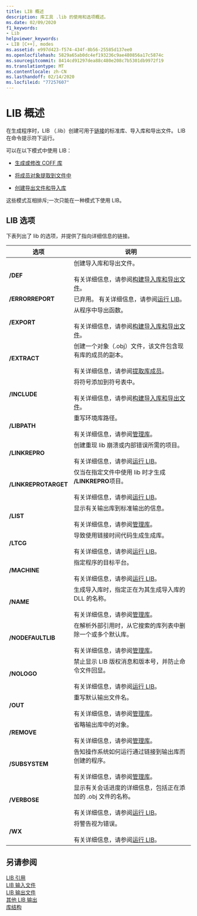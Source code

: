 ```yaml
---
title: LIB 概述
description: 库工具 .lib 的使用和选项概述。
ms.date: 02/09/2020
f1_keywords:
- Lib
helpviewer_keywords:
- LIB [C++], modes
ms.assetid: e997d423-f574-434f-8b56-25585d137ee0
ms.openlocfilehash: 5829a65ab0dc4ef193236c9ae480856a17c5874c
ms.sourcegitcommit: 8414cd91297dea88c480e208c7b5301db9972f19
ms.translationtype: MT
ms.contentlocale: zh-CN
ms.lasthandoff: 02/14/2020
ms.locfileid: "77257607"
---
```

# <a name="overview-of-lib"></a>LIB 概述

在生成程序时，LIB （.lib）创建可用于[链接](linker-options.md)的标准库、导入库和导出文件。 LIB 在命令提示符下运行。

可以在以下模式中使用 LIB：

- [生成或修改 COFF 库](managing-a-library.md)

- [将成员对象提取到文件中](extracting-a-library-member.md)

- [创建导出文件和导入库](working-with-import-libraries-and-export-files.md)

这些模式互相排斥;一次只能在一种模式下使用 LIB。

## <a name="lib-options"></a>LIB 选项

下表列出了 lib 的选项，并提供了指向详细信息的链接。

|选项|说明|
|-|-|
|**/DEF**|创建导入库和导出文件。<br/><br/>有关详细信息，请参阅[构建导入库和导出文件](building-an-import-library-and-export-file.md)。|
|**/ERRORREPORT**| 已弃用。 有关详细信息，请参阅[运行 LIB](running-lib.md)。|
|**/EXPORT**|   从程序中导出函数。<br/><br/>有关详细信息，请参阅[构建导入库和导出文件](building-an-import-library-and-export-file.md)。|
|**/EXTRACT**|   创建一个对象（.obj）文件，该文件包含现有库的成员的副本。<br/><br/>有关详细信息，请参阅[提取库成员](extracting-a-library-member.md)。|
|**/INCLUDE**|   将符号添加到符号表中。<br/><br/>有关详细信息，请参阅[构建导入库和导出文件](building-an-import-library-and-export-file.md)。|
|**/LIBPATH**|   重写环境库路径。<br/><br/>有关详细信息，请参阅[管理库](managing-a-library.md)。|
|**/LINKREPRO**|   创建重现 lib 崩溃或内部错误所需的项目。<br/><br/>有关详细信息，请参阅[运行 LIB](running-lib.md)。|
|**/LINKREPROTARGET**|   仅当在指定文件中使用 lib 时才生成 **/LINKREPRO**项目。<br/><br/>有关详细信息，请参阅[运行 LIB](running-lib.md)。|
|**/LIST**|   显示有关输出库到标准输出的信息。<br/><br/>有关详细信息，请参阅[管理库](managing-a-library.md)。|
|**/LTCG**|   导致使用链接时间代码生成生成库。<br/><br/>有关详细信息，请参阅[运行 LIB](running-lib.md)。|
|**/MACHINE**|   指定程序的目标平台。<br/><br/>有关详细信息，请参阅[运行 LIB](running-lib.md)。|
|**/NAME**|   生成导入库时，指定正在为其生成导入库的 DLL 的名称。<br/><br/>有关详细信息，请参阅[管理库](managing-a-library.md)。|
|**/NODEFAULTLIB**|   在解析外部引用时，从它搜索的库列表中删除一个或多个默认库。<br/><br/>有关详细信息，请参阅[管理库](managing-a-library.md)。|
|**/NOLOGO**|   禁止显示 LIB 版权消息和版本号，并防止命令文件回显。<br/><br/>有关详细信息，请参阅[运行 LIB](running-lib.md)。|
|**/OUT**|   重写默认输出文件名。<br/><br/>有关详细信息，请参阅[管理库](managing-a-library.md)。|
|**/REMOVE**|   省略输出库中的对象。<br/><br/>有关详细信息，请参阅[管理库](managing-a-library.md)。|
|**/SUBSYSTEM**|   告知操作系统如何运行通过链接到输出库而创建的程序。<br/><br/>有关详细信息，请参阅[管理库](managing-a-library.md)。|
|**/VERBOSE**|   显示有关会话进度的详细信息，包括正在添加的 .obj 文件的名称。<br/><br/>有关详细信息，请参阅[运行 LIB](running-lib.md)。|
|**/WX**|   将警告视为错误。<br/><br/>有关详细信息，请参阅[运行 LIB](running-lib.md)。|

## <a name="see-also"></a>另请参阅

[LIB 引用](lib-reference.md)\
[LIB 输入文件](lib-input-files.md)\
[LIB 输出文件](lib-output-files.md)\
[其他 LIB 输出](other-lib-output.md)\
[库结构](structure-of-a-library.md)
